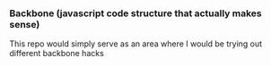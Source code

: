 ### Backbone (javascript code structure that actually makes sense)

This repo would simply serve as an area where I would be trying out
different backbone hacks

